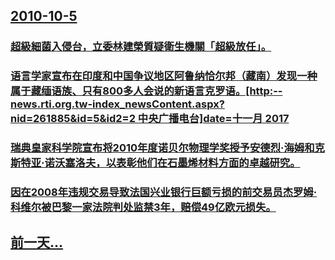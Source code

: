 ## [2010-10-5](/zh/news/2010/10/5/index.md)

### [ 超級細菌入侵台，立委林建榮質疑衛生機關「超級放任」。](/zh/news/2010/10/5/超級細菌入侵台-立委林建榮質疑衛生機關-超級放任.md)
### [ 语言学家宣布在印度和中国争议地区阿鲁纳恰尔邦（藏南）发现一种属于藏缅语族、只有800多人会说的新语言克罗语。[http:--news.rti.org.tw-index_newsContent.aspx?nid=261885&id=5&id2=2 中央广播电台]date=十一月 2017 ](/zh/news/2010/10/5/语言学家宣布在印度和中国争议地区阿鲁纳恰尔邦-藏南-发现一种属于藏缅语族-只有800多人会说的新语言克罗语-http.md)
### [ 瑞典皇家科学院宣布将2010年度诺贝尔物理学奖授予安德烈·海姆和克斯特亚·诺沃塞洛夫，以表彰他们在石墨烯材料方面的卓越研究。](/zh/news/2010/10/5/瑞典皇家科学院宣布将2010年度诺贝尔物理学奖授予安德烈-海姆和克斯特亚-诺沃塞洛夫-以表彰他们在石墨烯材料方面的卓越.md)
### [ 因在2008年违规交易导致法国兴业银行巨额亏损的前交易员杰罗姆·科维尔被巴黎一家法院判处监禁3年，赔偿49亿欧元损失。](/zh/news/2010/10/5/因在2008年违规交易导致法国兴业银行巨额亏损的前交易员杰罗姆-科维尔被巴黎一家法院判处监禁3年-赔偿49亿欧元损失.md)
## [前一天...](/zh/news/2010/10/4/index.md)

